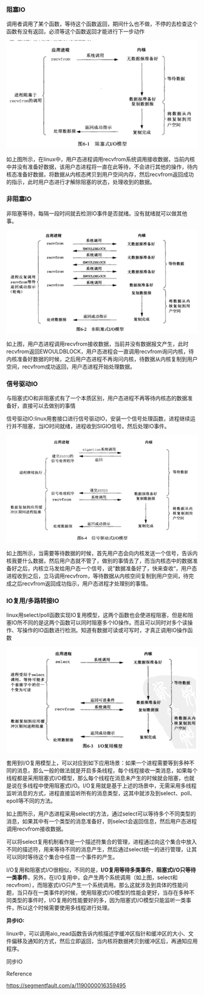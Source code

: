 ### **阻塞IO**

调用者调用了某个函数，等待这个函数返回，期间什么也不做，不停的去检查这个函数有没有返回，必须等这个函数返回才能进行下一步动作

![image-20210620210654555](../img/image-20210620210654555.png)

如上图所示，在linux中，用户态进程调用recvfrom系统调用接收数据，当前内核中并没有准备好数据，该用户态进程将一直在此等待，不会进行其他的操作，待内核态准备好数据，将数据从内核态拷贝到用户空间内存，然后recvfrom返回成功的指示，此时用户态进行才解除阻塞的状态，处理收到的数据。



### 非阻塞IO

非阻塞等待，每隔一段时间就去检测IO事件是否就绪。没有就绪就可以做其他事。

![image-20210620211225449](../img/image-20210620211225449.png)

​		如上图，用户态进程调用recvfrom接收数据，当前并没有数据报文产生，此时recvfrom返回EWOULDBLOCK，用户态进程会一直调用recvfrom询问内核，待内核准备好数据的时候，之后用户态进程不再询问内核，待数据从内核复制到用户空间，recvfrom成功返回，用户态进程开始处理数据。



### 信号驱动IO

与阻塞式IO和非阻塞式有了一个本质区别，用户态进程不再等待内核态的数据准备好，直接可以去做别的事情

信号驱动IO:linux用套接口进行信号驱动IO，安装一个信号处理函数，进程继续运行并不阻塞，当IO时间就绪，进程收到SIGIO信号。然后处理IO事件。

![image-20210620211651275](../img/image-20210620211651275.png)

​		如上图所示，当需要等待数据的时候，首先用户态会向内核发送一个信号，告诉内核我要什么数据，然后用户态就不管了，做别的事情去了，而当内核态中的数据准备好之后，内核立马发给用户态一个信号，说”数据准备好了，快来查收“，用户态进程收到之后，立马调用recvfrom，等待数据从内核空间复制到用户空间，待完成之后recvfrom返回成功指示，用户态进程才处理别的事情。



### IO复用/多路转接IO

linux用select/poll函数实现IO复用模型，这两个函数也会使进程阻塞，但是和阻塞IO所不同的是这两个函数可以同时阻塞多个IO操作。而且可以同时对多个读操作、写操作的IO函数进行检测。知道有数据可读或可写时，才真正调用IO操作函数

![image-20210620212127217](../img/image-20210620212127217.png)

套用到I/O复用模型上，可以对应到如下应用场景：如果一个进程需要等到多种不同的消息，那么一般的做法就是开启多条线程，每个线程接收一类消息，如果每个线程都是采用阻塞式I/O模型，那么每个线程在消息未产生的时候就会阻塞，也就是说在多线程中使用阻塞式I/O。I/O复用就是基于上述的场景中，无需采用多线程监听消息的方式，进程直接监听所有的消息类型，这其中就涉及到select、poll、epoll等不同的方法。

如上图所示，用户态进程采用select的方法，通过select可以等待多个不同类型的消息，如果其中有一个类型的消息准备好，则select会返回信息，然后用户态进程调用recvfrom接收数据。

可以将select复用机制看作是一个描述符集合的管理，进程通过向这个集合中放入不同的描述符，用来等待不同的消息产生，然后通过select统一的进行管理，让其可以同时等待这个集合中任意一个事件的产生。

I/O复用和阻塞式I/O很相似，不同的是，**I/O复用等待多类事件**，**阻塞式I/O只等待一类事件**，另外，在I/O复用中，会产生两个系统调用（如上图，select和recvfrom），而阻塞式I/O只产生一个系统调用。那么这就涉及到具体的性能问题，当只存在一类事件的时候，使用阻塞式I/O模型的性能会更好，当存在多种不同类型的事件时，I/O复用的性能要好的多，因为阻塞式I/O模型只能监听一类事件，所以这个时候需要使用多线程进行处理。



**异步IO:**

linux中，可以调用aio_read函数告诉内核描述字缓冲区指针和缓冲区的大小、文件偏移及通知的方式，然后立即返回，当内核将数据拷贝到缓冲区后，再通知应用程序。



同步IO



Reference

https://segmentfault.com/a/1190000016359495
